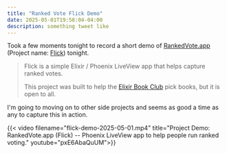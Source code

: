 ```yaml
---
title: "Ranked Vote Flick Demo"
date: 2025-05-01T19:58:04-04:00
description: something tweet like
---
```


Took a few moments tonight to record a short demo of [RankedVote.app](https://rankedvote.app/) (Project name: [Flick](https://github.com/zorn/flick)) tonight.

> Flick is a simple Elixir / Phoenix LiveView app that helps capture ranked votes. 
> 
> This project was built to help the [Elixir Book Club](https://elixirbookclub.github.io/website/) pick books, but it is open to all.

I'm going to moving on to other side projects and seems as good a time as any to capture this in action.

{{< video filename="flick-demo-2025-05-01.mp4" title="Project Demo: RankedVote.app (Flick) -- Phoenix LiveView app to help people run ranked voting." youtube="pxE6AbaQuUM">}}
